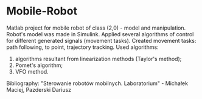 # Mobile-Robot
Matlab project for mobile robot of class (2,0) - model and manipulation. 
Robot's model was made in Simulink. 
Applied several algorithms of control for different generated signals (movement tasks). Created movement tasks: path following, to point, trajectory tracking. Used algorithms: 
1) algorithms resultant from linearization methods (Taylor's method);
2) Pomet's algorithm;
3) VFO method.

Bibliography:
"Sterowanie robotów mobilnych. Laboratorium" - Michałek Maciej, Pazderski Dariusz